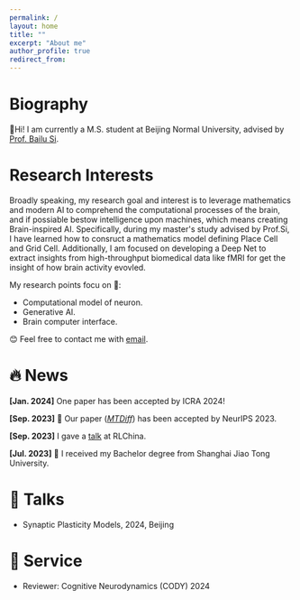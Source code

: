 ```yaml
---
permalink: /
layout: home
title: ""
excerpt: "About me"
author_profile: true
redirect_from:
---
```

<meta charset="utf-8">

# Biography
&#129303;Hi! I am currently a M.S. student at Beijing Normal University, advised by [Prof. Bailu Si](https://sss.bnu.edu.cn/yjszsztw/bssds/sbl/index.htm).

# Research Interests

Broadly speaking, my research goal and interest is to leverage mathematics and modern AI to comprehend the computational processes of the brain, and if possiable bestow intelligence upon machines, which means creating Brain-inspired AI. 
Specifically, during my master's study advised by Prof.Si, I have learned how to consruct a mathematics model defining Place Cell and Grid Cell.
Additionally, I am focused on developing a Deep Net to extract insights from high-throughput biomedical data like fMRI for get the insight of how brain activity evovled. 

My research points focu on 🤔:
* Computational model of neuron.
* Generative AI.
* Brain computer interface.


😊 Feel free to contact me with [email](mailto:wanggao.sss@mail.bnu.edu.cn). 

# &#128293; News
<strong>[Jan. 2024]</strong> One paper has been accepted by ICRA 2024!

<strong>[Sep. 2023]</strong> &#127881; Our paper ([*MTDiff*](https://arxiv.org/abs/2305.18459)) has been accepted by NeurIPS 2023.

<strong>[Sep. 2023]</strong> I gave a [talk](https://www.bilibili.com/video/BV1hu4y1y7sC/?spm_id_from=333.999.0.0) at RLChina.

<strong>[Jul. 2023]</strong> &#127881; I received my Bachelor degree from Shanghai Jiao Tong University.

# 💬 Talks
- Synaptic Plasticity Models, 2024, Beijing


# 📖 Service
- Reviewer: Cognitive Neurodynamics (CODY) 2024
